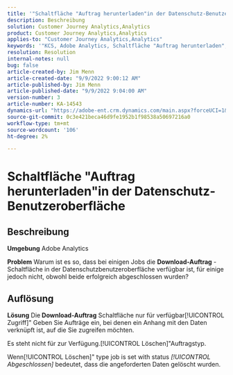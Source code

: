 ```yaml
---
title: '"Schaltfläche "Auftrag herunterladen"in der Datenschutz-Benutzeroberfläche'
description: Beschreibung
solution: Customer Journey Analytics,Analytics
product: Customer Journey Analytics,Analytics
applies-to: "Customer Journey Analytics,Analytics"
keywords: '"KCS, Adobe Analytics, Schaltfläche "Auftrag herunterladen", Datenschutz-Benutzeroberfläche"'
resolution: Resolution
internal-notes: null
bug: false
article-created-by: Jim Menn
article-created-date: "9/9/2022 9:00:12 AM"
article-published-by: Jim Menn
article-published-date: "9/9/2022 9:04:00 AM"
version-number: 3
article-number: KA-14543
dynamics-url: "https://adobe-ent.crm.dynamics.com/main.aspx?forceUCI=1&pagetype=entityrecord&etn=knowledgearticle&id=df343ccf-1d30-ed11-9db1-0022480866ad"
source-git-commit: 0c3e421beca46d9fe1952b1f98538a50697216a0
workflow-type: tm+mt
source-wordcount: '106'
ht-degree: 2%

---
```


# Schaltfläche &quot;Auftrag herunterladen&quot;in der Datenschutz-Benutzeroberfläche

## Beschreibung


<b>Umgebung</b>
Adobe Analytics

<b>Problem</b>
Warum ist es so, dass bei einigen Jobs die <b>Download-Auftrag</b> -Schaltfläche in der Datenschutzbenutzeroberfläche verfügbar ist, für einige jedoch nicht, obwohl beide erfolgreich abgeschlossen wurden?


## Auflösung


<b>Lösung</b>
Die<b> Download-Auftrag</b> Schaltfläche nur für verfügbar[!UICONTROL Zugriff]&quot; Geben Sie Aufträge ein, bei denen ein Anhang mit den Daten verknüpft ist, auf die Sie zugreifen möchten.

Es steht nicht für zur Verfügung.[!UICONTROL Löschen]&quot;Auftragstyp.

Wenn[!UICONTROL Löschen]&quot; type job is set with status *[!UICONTROL Abgeschlossen]* bedeutet, dass die angeforderten Daten gelöscht wurden.

